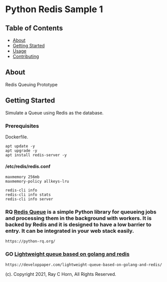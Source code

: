 # Python Redis Sample 1

## Table of Contents

- [About](#about)
- [Getting Started](#getting_started)
- [Usage](#usage)
- [Contributing](../CONTRIBUTING.md)

## About <a name = "about"></a>

Redis Queuing Prototype

## Getting Started <a name = "getting_started"></a>

Simulate a Queue using Redis as the database.

### Prerequisites

Dockerfile.

```
apt update -y
apt upgrade -y
apt install redis-server -y
```
#### /etc/redis/redis.conf

```
maxmemory 256mb
maxmemory-policy allkeys-lru
```

```
redis-cli info
redis-cli info stats
redis-cli info server
```

### RQ [Redis Queue](https://python-rq.org/) is a simple Python library for queueing jobs and processing them in the background with workers. It is backed by Redis and it is designed to have a low barrier to entry. It can be integrated in your web stack easily.

```
https://python-rq.org/
```

### GO  [Lightweight queue based on golang and redis](https://developpaper.com/lightweight-queue-based-on-golang-and-redis/)

```
https://developpaper.com/lightweight-queue-based-on-golang-and-redis/
```

(c). Copyright 2021, Ray C Horn, All Rights Reserved.